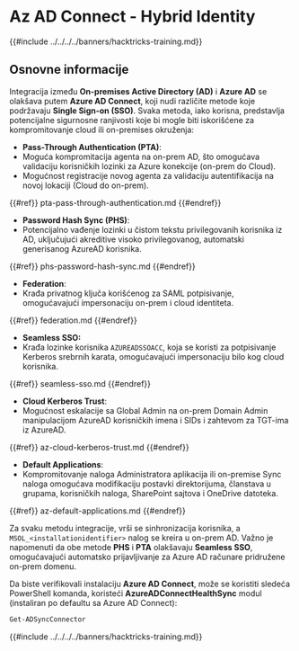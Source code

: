 # Az AD Connect - Hybrid Identity

{{#include ../../../../banners/hacktricks-training.md}}

## Osnovne informacije

Integracija između **On-premises Active Directory (AD)** i **Azure AD** se olakšava putem **Azure AD Connect**, koji nudi različite metode koje podržavaju **Single Sign-on (SSO)**. Svaka metoda, iako korisna, predstavlja potencijalne sigurnosne ranjivosti koje bi mogle biti iskorišćene za kompromitovanje cloud ili on-premises okruženja:

- **Pass-Through Authentication (PTA)**:
- Moguća kompromitacija agenta na on-prem AD, što omogućava validaciju korisničkih lozinki za Azure konekcije (on-prem do Cloud).
- Mogućnost registracije novog agenta za validaciju autentifikacija na novoj lokaciji (Cloud do on-prem).

{{#ref}}
pta-pass-through-authentication.md
{{#endref}}

- **Password Hash Sync (PHS)**:
- Potencijalno vađenje lozinki u čistom tekstu privilegovanih korisnika iz AD, uključujući akreditive visoko privilegovanog, automatski generisanog AzureAD korisnika.

{{#ref}}
phs-password-hash-sync.md
{{#endref}}

- **Federation**:
- Krađa privatnog ključa korišćenog za SAML potpisivanje, omogućavajući impersonaciju on-prem i cloud identiteta.

{{#ref}}
federation.md
{{#endref}}

- **Seamless SSO:**
- Krađa lozinke korisnika `AZUREADSSOACC`, koja se koristi za potpisivanje Kerberos srebrnih karata, omogućavajući impersonaciju bilo kog cloud korisnika.

{{#ref}}
seamless-sso.md
{{#endref}}

- **Cloud Kerberos Trust**:
- Mogućnost eskalacije sa Global Admin na on-prem Domain Admin manipulacijom AzureAD korisničkih imena i SIDs i zahtevom za TGT-ima iz AzureAD.

{{#ref}}
az-cloud-kerberos-trust.md
{{#endref}}

- **Default Applications**:
- Kompromitovanje naloga Administratora aplikacija ili on-premise Sync naloga omogućava modifikaciju postavki direktorijuma, članstava u grupama, korisničkih naloga, SharePoint sajtova i OneDrive datoteka.

{{#ref}}
az-default-applications.md
{{#endref}}

Za svaku metodu integracije, vrši se sinhronizacija korisnika, a `MSOL_<installationidentifier>` nalog se kreira u on-prem AD. Važno je napomenuti da obe metode **PHS** i **PTA** olakšavaju **Seamless SSO**, omogućavajući automatsko prijavljivanje za Azure AD računare pridružene on-prem domenu.

Da biste verifikovali instalaciju **Azure AD Connect**, može se koristiti sledeća PowerShell komanda, koristeći **AzureADConnectHealthSync** modul (instaliran po defaultu sa Azure AD Connect):
```powershell
Get-ADSyncConnector
```
{{#include ../../../../banners/hacktricks-training.md}}
